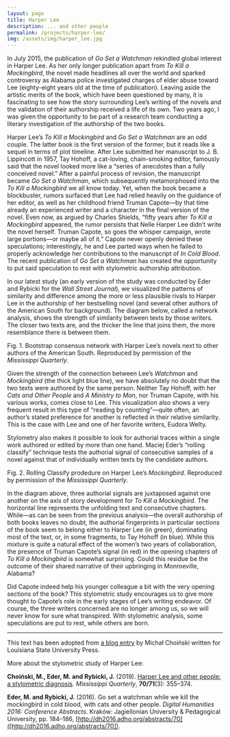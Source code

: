 ```yaml
---
layout: page
title: Harper Lee
description: ... and other people
permalink: /projects/harper-lee/
img: /assets/img/harper_lee.jpg
---
```






In July 2015, the publication of _Go Set a Watchman_ rekindled global interest in Harper Lee. As her only longer publication apart from _To Kill a Mockingbird_, the novel made headlines all over the world and sparked controversy as Alabama police investigated charges of elder abuse toward Lee (eighty-eight years old at the time of publication). Leaving aside the artistic merits of the book, which have been questioned by many, it is fascinating to see how the story surrounding Lee’s writing of the novels and the validation of their authorship received a life of its own. Two years ago, I was given the opportunity to be part of a research team conducting a literary investigation of the authorship of the two books. 

Harper Lee’s _To Kill a Mockingbird_ and _Go Set a Watchman_ are an odd couple. The latter book is the first version of the former, but it reads like a sequel in terms of plot timeline. After Lee submitted her manuscript to J. B. Lippincott in 1957, Tay Hohoff, a cat-loving, chain-smoking editor, famously said that the novel looked more like a “series of anecdotes than a fully conceived novel.” After a painful process of revision, the manuscript became _Go Set a Watchman_, which subsequently metamorphosed into the _To Kill a Mockingbird_ we all know today. Yet, when the book became a blockbuster, rumors surfaced that Lee had relied heavily on the guidance of her editor, as well as her childhood friend Truman Capote—by that time already an experienced writer and a character in the final version of the novel. Even now, as argued by Charles Shields, “fifty years after _To Kill a Mockingbird_ appeared, the rumor persists that Nelle Harper Lee didn’t write the novel herself. Truman Capote, so goes the whisper campaign, wrote large portions—or maybe all of it.” Capote never openly denied these speculations; interestingly, he and Lee parted ways when he failed to properly acknowledge her contributions to the manuscript of _In Cold Blood_. The recent publication of _Go Set a Watchman_ has created the opportunity to put said speculation to rest with stylometric authorship attribution.

In our latest study (an early version of the study was conducted by Eder and Rybicki for the _Wall Street Journal_), we visualized the patterns of similarity and difference among the more or less plausible rivals to Harper Lee in the authorship of her bestselling novel (and several other authors of the American South for background). The diagram below, called a network analysis, shows the strength of similarity between texts by those writers. The closer two texts are, and the thicker the line that joins them, the more resemblance there is between them. 

<div>
    <img class="col three left" src="{{ site.baseurl }}/assets/img/lee_and_others_network.jpg" alt="" title="Bootstrap consensus network with Harper Lee’s novels next to other authors of the American South. Reproduced by permission of the <i>Mississippi Quarterly</i>"/>
</div>
<div class="col three caption">
    Fig. 1. Bootstrap consensus network with Harper Lee’s novels next to other authors of the American South. Reproduced by permission of the <i>Mississippi Quarterly</i>.
</div>

Given the strength of the connection between Lee’s _Watchman_ and _Mockingbird_ (the thick light blue line), we have absolutely no doubt that the two texts were authored by the same person. Neither Tay Hohoff, with her _Cats and Other People_ and _A Ministry to Man_, nor Truman Capote, with his various works, comes close to Lee. This visualization also shows a very frequent result in this type of “reading by counting”—quite often, an author’s stated preference for another is reflected in their relative similarity. This is the case with Lee and one of her favorite writers, Eudora Welty.

Stylometry also makes it possible to look for authorial traces within a single work authored or edited by more than one hand. Maciej Eder’s “rolling classify” technique tests the authorial signal of consecutive samples of a novel against that of individually written texts by the candidate authors. 


<div>
    <img class="col three left" src="{{ site.baseurl }}/assets/img/lee_and_others_rolling.png" alt="" title="Rolling Classify prodedure on Harper Lee’s <i> Mockingbird</i>. Reproduced by permission of the <i>Mississippi Quarterly</i>"/>
</div>
<div class="col three caption">
    Fig. 2. Rolling Classify prodedure on Harper Lee’s <i> Mockingbird</i>. Reproduced by permission of the <i>Mississippi Quarterly</i>.
</div>



In the diagram above, three authorial signals are juxtaposed against one another on the axis of story development for _To Kill a Mockingbird_. The horizontal line represents the unfolding text and consecutive chapters. While—as can be seen from the previous analysis—the overall authorship of both books leaves no doubt, the authorial fingerprints in particular sections of the book seem to belong either to Harper Lee (in green), dominating most of the text, or, in some fragments, to Tay Hohoff (in blue). While this mixture is quite a natural effect of the women’s two years of collaboration, the presence of Truman Capote’s signal (in red) in the opening chapters of _To Kill a Mockingbird_ is somewhat surprising. Could this residue be the outcome of their shared narrative of their upbringing in Monroeville, Alabama? 

Did Capote indeed help his younger colleague a bit with the very opening sections of the book? This stylometric study encourages us to give more thought to Capote’s role in the early stages of Lee’s writing endeavor. Of course, the three writers concerned are no longer among us, so we will never know for sure what transpired. With stylometric analysis, some speculations are put to rest, while others are born.

---

This text has been adopted from <a href="https://blog.lsupress.org/michal-choinski-talks-about-stylometry/">a blog entry</a> by Michał Choiński written for Louisiana State University Press.

More about the stylometric study of Harper Lee:

**Choiński, M., Eder, M. and Rybicki, J.** (2019). [Harper Lee and other people: a stylometric diagnosis](https://www.questia.com/library/journal/1G1-606942042/harper-lee-and-other-people-a-stylometric-diagnosis). _Mississippi Quarterly_, **70/71**(3): 355–374.

**Eder, M. and Rybicki, J.** (2016). Go set a watchman while we kill the mockingbird in cold blood, with cats and other people. _Digital Humanities 2016: Conference Abstracts_. Kraków: Jagiellonian University & Pedagogical University, pp. 184–186, [http://dh2016.adho.org/abstracts/70]([http://dh2016.adho.org/abstracts/70]).







